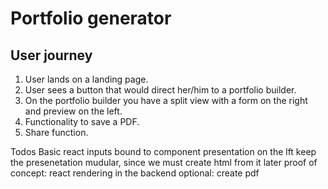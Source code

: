 # Portfolio generator

## User journey

1. User lands on a landing page.
1. User sees a button that would direct her/him to a portfolio builder.
1. On the portfolio builder you have a split view with a form on the right and preview on the left. 
1. Functionality to save a PDF.
1. Share function.

Todos
Basic react inputs bound to component presentation on the lft
keep the presenetation mudular, since we must create html from it later
proof of concept: react rendering in the backend
optional: create pdf

